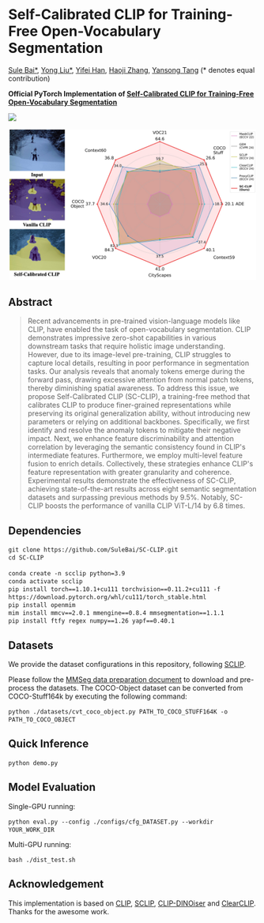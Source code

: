# Self-Calibrated CLIP for Training-Free Open-Vocabulary Segmentation

[Sule Bai*](https://sulebai.github.io/), [Yong Liu*](https://yongliu20.github.io/), [Yifei Han](https://github.com/LambdaGuard), [Haoji Zhang](https://zhang9302002.github.io/), [Yansong Tang](https://andytang15.github.io/)
(* denotes equal contribution)

**Official PyTorch Implementation of [Self-Calibrated CLIP for Training-Free Open-Vocabulary Segmentation](https://arxiv.org/abs/2411.15869)** 

<a href='https://arxiv.org/abs/2411.15869'><img src='https://img.shields.io/badge/ArXiv-2411.15869-red'></a> 

<div align="center">
<img src="figs/scclip.jpg"  width="500"/>
</div>

## Abstract
> Recent advancements in pre-trained vision-language models like CLIP, have enabled the task of open-vocabulary segmentation. CLIP demonstrates impressive zero-shot capabilities in various downstream tasks that require holistic image understanding. However, due to its image-level pre-training, CLIP struggles to capture local details, resulting in poor performance in segmentation tasks. Our analysis reveals that anomaly tokens emerge during the forward pass, drawing excessive attention from normal patch tokens, thereby diminishing spatial awareness. To address this issue, we propose Self-Calibrated CLIP (SC-CLIP), a training-free method that calibrates CLIP to produce finer-grained representations while preserving its original generalization ability, without introducing new parameters or relying on additional backbones. Specifically, we first identify and resolve the anomaly tokens to mitigate their negative impact. Next, we enhance feature discriminability and attention correlation by leveraging the semantic consistency found in CLIP's intermediate features. Furthermore, we employ multi-level feature fusion to enrich details. Collectively, these strategies enhance CLIP's feature representation with greater granularity and coherence. Experimental results demonstrate the effectiveness of SC-CLIP, achieving state-of-the-art results across eight semantic segmentation datasets and surpassing previous methods by 9.5%. Notably, SC-CLIP boosts the performance of vanilla CLIP ViT-L/14 by 6.8 times.

## Dependencies

```
git clone https://github.com/SuleBai/SC-CLIP.git
cd SC-CLIP

conda create -n scclip python=3.9
conda activate scclip
pip install torch==1.10.1+cu111 torchvision==0.11.2+cu111 -f https://download.pytorch.org/whl/cu111/torch_stable.html
pip install openmim
mim install mmcv==2.0.1 mmengine==0.8.4 mmsegmentation==1.1.1
pip install ftfy regex numpy==1.26 yapf==0.40.1
```

## Datasets
We provide the dataset configurations in this repository, following [SCLIP](https://github.com/wangf3014/SCLIP).

Please follow the [MMSeg data preparation document](https://github.com/open-mmlab/mmsegmentation/blob/main/docs/en/user_guides/2_dataset_prepare.md) to download and pre-process the datasets. The COCO-Object dataset can be converted from COCO-Stuff164k by executing the following command:

```
python ./datasets/cvt_coco_object.py PATH_TO_COCO_STUFF164K -o PATH_TO_COCO_OBJECT
```

## Quick Inference
```
python demo.py
```

## Model Evaluation
Single-GPU running:

```
python eval.py --config ./configs/cfg_DATASET.py --workdir YOUR_WORK_DIR
```

Multi-GPU running:
```
bash ./dist_test.sh
```

## Acknowledgement
This implementation is based on [CLIP](https://github.com/openai/CLIP), [SCLIP](https://github.com/wangf3014/SCLIP), [CLIP-DINOiser](https://github.com/wysoczanska/clip_dinoiser) and [ClearCLIP](https://github.com/mc-lan/ClearCLIP). Thanks for the awesome work.